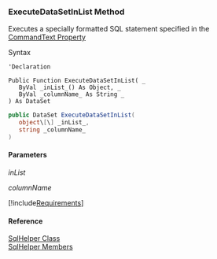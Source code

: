 ﻿### ExecuteDataSetInList Method

Executes a specially formatted SQL statement specified in the [CommandText Property](FChoice.Common~FChoice.Common.Data.SqlHelper~CommandText.md)

Syntax

```vbnet
'Declaration

Public Function ExecuteDataSetInList( _
   ByVal _inList_() As Object, _
   ByVal _columnName_ As String _
) As DataSet
```

```csharp
public DataSet ExecuteDataSetInList( 
   object\[\] _inList_,
   string _columnName_
)
```

#### Parameters

_inList_

_columnName_

[!include[Requirements](../partials/requirements.md)]

#### Reference

[SqlHelper Class](FChoice.Common~FChoice.Common.Data.SqlHelper.md)  
[SqlHelper Members](FChoice.Common~FChoice.Common.Data.SqlHelper_members.md)